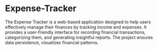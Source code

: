 # Expense-Tracker
The Expense Tracker is a web-based application designed to help users effectively manage their finances by tracking income and expenses. It provides a user-friendly interface for recording financial transactions, categorizing them, and generating insightful reports. The project ensures data persistence, visualizes financial patterns.
